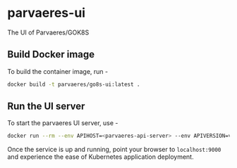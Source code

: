 # parvaeres-ui
The UI of Parvaeres/GOK8S

## Build Docker image
To build the container image, run -
```bash
docker build -t parvaeres/go8s-ui:latest .
```

## Run the UI server
To start the parvaeres UI server, use -
```bash
docker run --rm --env APIHOST=<parvaeres-api-server> --env APIVERSION=v1 -p 9000:9000 parvaeres/go8s-ui:latest
```

Once the service is up and running, point your browser to ```localhost:9000``` and experience
the ease of Kubernetes application deployment. 